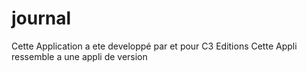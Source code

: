 # journal
Cette Application a ete developpé par et pour C3 Editions
Cette Appli ressemble  a une appli de version
